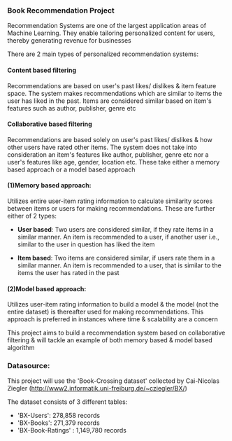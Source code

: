 ### Book Recommendation Project

Recommendation Systems are one of the largest application areas of Machine Learning. They enable tailoring personalized content for users, thereby generating revenue for businesses

There are 2 main types of personalized recommendation systems:

#### Content based filtering
Recommendations are based on user's past likes/ dislikes & item feature space. The system makes recommendations which are similar to items the user has liked in the past. Items are considered similar based on item's features such as author, publisher, genre etc

#### Collaborative based filtering
Recommendations are based solely on user's past likes/ dislikes & how other users have rated other items. The system does not take into consideration an item's features like author, publisher, genre etc nor a user's features like age, gender, location etc. These take either a memory based approach or a model based approach

#### (1)Memory based approach: 
Utilizes entire user-item rating information to calculate similarity scores between items or users for making recommendations. These are further either of 2 types:

 - __User based__: Two users are considered similar, if they rate items in a similar manner. An item is recommended to a user, if another user i.e., similar to the user in question has liked the item

 - __Item based__: Two items are considered similar, if users rate them in a similar manner. An item is recommended to a user, that is similar to the items the user has rated in the past

#### (2)Model based approach: 
Utilizes user-item rating information to build a model & the model (not the entire dataset) is thereafter used for making recommendations. This approach is preferred in instances where time & scalability are a concern

This project aims to build a recommendation system based on collaborative filtering & will tackle an example of both memory based & model based algorithm


### Datasource:
This project will use the 'Book-Crossing dataset' collected by Cai-Nicolas Ziegler 
(http://www2.informatik.uni-freiburg.de/~cziegler/BX/)

The dataset consists of 3 different tables:

- 'BX-Users': 278,858 records
- 'BX-Books': 271,379 records
- 'BX-Book-Ratings' : 1,149,780 records

